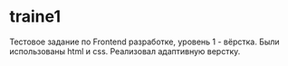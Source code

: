 # traine1
Тестовое задание по Frontend разработке, уровень 1 - вёрстка. Были использованы html и css. Реализовал адаптивную верстку.
